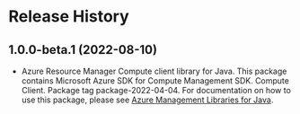 # Release History

## 1.0.0-beta.1 (2022-08-10)

- Azure Resource Manager Compute client library for Java. This package contains Microsoft Azure SDK for Compute Management SDK. Compute Client. Package tag package-2022-04-04. For documentation on how to use this package, please see [Azure Management Libraries for Java](https://aka.ms/azsdk/java/mgmt).
